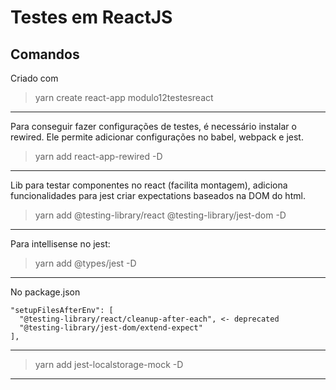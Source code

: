# Testes em ReactJS

## Comandos

Criado com

> yarn create react-app modulo12testesreact

___

Para conseguir fazer configurações de testes, é necessário instalar o rewired. Ele permite adicionar configurações no babel, webpack e jest.

> yarn add react-app-rewired -D

___

Lib para testar componentes no react (facilita montagem), adiciona funcionalidades para jest criar expectations baseados na DOM do html.

> yarn add @testing-library/react @testing-library/jest-dom -D

___

Para intellisense no jest:

> yarn add @types/jest -D

___

No package.json

```console
"setupFilesAfterEnv": [
  "@testing-library/react/cleanup-after-each", <- deprecated
  "@testing-library/jest-dom/extend-expect"
],
```
___

> yarn add jest-localstorage-mock -D

___

>
